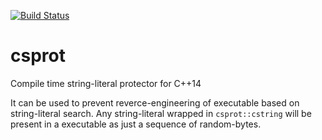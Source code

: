 [![Build Status](https://travis-ci.org/niXman/csprot.svg?branch=master)](https://travis-ci.org/niXman/csprot)

# csprot
Compile time string-literal protector for C++14

It can be used to prevent reverce-engineering of executable based on string-literal search. Any string-literal wrapped in `csprot::cstring` will be present in a executable as just a sequence of random-bytes.
